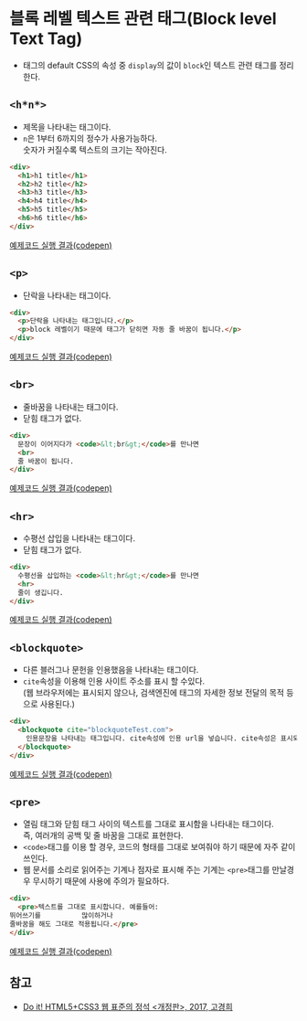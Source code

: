 # 블록 레벨 텍스트 관련 태그(Block level Text Tag)

- 태그의 default CSS의 속성 중 `display`의 값이 `block`인 텍스트 관련 태그를 정리한다.

## `<h*n*>`

- 제목을 나타내는 태그이다.
- `n`은 1부터 6까지의 정수가 사용가능하다.  
  숫자가 커질수록 텍스트의 크기는 작아진다.

```html
<div>
  <h1>h1 title</h1>
  <h2>h2 title</h2>
  <h3>h3 title</h3>
  <h4>h4 title</h4>
  <h5>h5 title</h5>
  <h6>h6 title</h6>
</div>
```

[예제코드 실행 결과(codepen)](https://codepen.io/seungyeop-lee/pen/dazwLq)

## `<p>`

- 단락을 나타내는 태그이다.

```html
<div>
  <p>단락을 나타내는 태그입니다.</p>
  <p>block 레벨이기 때문에 태그가 닫히면 자동 줄 바꿈이 됩니다.</p>
</div>
```

[예제코드 실행 결과(codepen)](https://codepen.io/seungyeop-lee/pen/MLvZdp)

## `<br>`

- 줄바꿈을 나타내는 태그이다.
- 닫힘 태그가 없다.

```html
<div>
  문장이 이어지다가 <code>&lt;br&gt;</code>를 만나면
  <br>
  줄 바꿈이 됩니다.
</div>
```

[예제코드 실행 결과(codepen)](https://codepen.io/seungyeop-lee/pen/rPzoEz)

## `<hr>`

- 수평선 삽입을 나타내는 태그이다.
- 닫힘 태그가 없다.

```html
<div>
  수평선을 삽입하는 <code>&lt;hr&gt;</code>를 만나면
  <hr>
  줄이 생깁니다.
</div>
```

[예제코드 실행 결과(codepen)](https://codepen.io/seungyeop-lee/pen/ZwJVgK)

## `<blockquote>`

- 다른 블러그나 문헌을 인용했음을 나타내는 태그이다.
- `cite`속성을 이용해 인용 사이트 주소를 표시 할 수있다.  
  (웹 브라우저에는 표시되지 않으나, 검색엔진에 태그의 자세한 정보 전달의 목적 등으로 사용된다.)

```html
<div>
  <blockquote cite="blockquoteTest.com">
    인용문장을 나타내는 태그입니다. cite속성에 인용 url을 넣습니다. cite속성은 표시되지 않습니다.
  </blockquote>
</div>
```

[예제코드 실행 결과(codepen)](https://codepen.io/seungyeop-lee/pen/QYMYLN)

## `<pre>`

- 열림 태그와 닫힘 태그 사이의 텍스트를 그대로 표시함을 나타내는 태그이다.  
  즉, 여러개의 공백 및 줄 바꿈을 그대로 표현한다.
- `<code>`태그를 이용 할 경우, 코드의 형태를 그대로 보여줘야 하기 때문에 자주 같이 쓰인다.
- 웹 문서를 소리로 읽어주는 기계나 점자로 표시해 주는 기계는 `<pre>`태그를 만날경우 무시하기 때문에 사용에 주의가 필요하다.

```html
<div>
  <pre>텍스트를 그대로 표시합니다. 예를들어: 
뛰어쓰기를          많이하거나
줄바꿈을 해도 그대로 적용됩니다.</pre>
</div>
```

[예제코드 실행 결과(codepen)](https://codepen.io/seungyeop-lee/pen/OdjdJJ)

## 참고

- [Do it! HTML5+CSS3 웹 표준의 정석 <개정판>, 2017, 고경희](http://www.easyspub.co.kr/20_Menu/BookView/119/PUB)